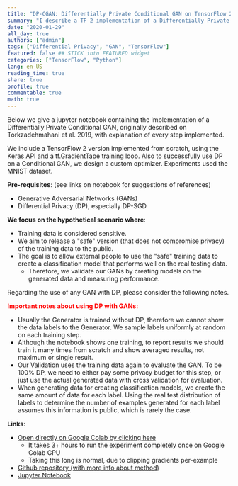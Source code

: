 ```yaml
---
title: "DP-CGAN: Differentially Private Conditional GAN on TensorFlow 2 explained"
summary: "I describe a TF 2 implementation of a Differentially Private Conditional GAN, originally described on Torkzadehmahani et al. 2019."
date: "2020-01-29"
all_day: true
authors: ["admin"]
tags: ["Differential Privacy", "GAN", "TensorFlow"]
featured: false ## STICK into FEATURED widget
categories: ["TensorFlow", "Python"]
lang: en-US
reading_time: true
share: true
profile: true
commentable: true
math: true
---
```


Below we give a jupyter notebook containing the implementation of a Differentially Private Conditional GAN, originally described on Torkzadehmahani et al. 2019, with explanation of every step implemented. 

We include a TensorFlow 2 version implemented from scratch, using the Keras API and a tf.GradientTape training loop. Also to successfully use DP on a Conditional GAN, we design a custom optimizer. Experiments used the MNIST dataset.

**Pre-requisites**: (see links on notebook for suggestions of references)
- Generative Adversarial Networks (GANs)
- Differential Privacy (DP), especially DP-SGD

**We focus on the hypothetical scenario where**:
- Training data is considered sensitive.
- We aim to release a "safe" version (that does not compromise privacy) of the training data to the public.
- The goal is to allow external people to use the "safe" training data to create a classification model that performs well on the real testing data.
  - Therefore, we validate our GANs by creating models on the generated data and measuring performance.

Regarding the use of any GAN with DP, please consider the following notes.

**<div style='color:red'>Important notes about using DP with GANs:</div>**
- Usually the Generator is trained without DP, therefore we cannot show the data labels to the Generator. We sample labels uniformly at random on each training step.
- Although the notebook shows one training, to report results we should train it many times from scratch and show averaged results, not maximum or single result.
- Our Validation uses the training data again to evaluate the GAN. To be 100% DP, we need to either pay some privacy budget for this step, or just use the actual generated data with cross validation for evaluation.
- When generating data for creating classification models, we create the same amount of data for each label. Using the real test distribution of labels to determine the number of examples generated for each label assumes this information is public, which is rarely the case.

**Links**:
- <a target="_blank" href="https://colab.research.google.com/github/ricardocarvalhods/dpcgan/blob/master/DP_CGAN_MNIST.ipynb">Open directly on Google Colab by clicking here</a>
  - It takes 3+ hours to run the experiment completely once on Google Colab GPU
  - Taking this long is normal, due to clipping gradients per-example
- [Github repository (with more info about method)](https://github.com/ricardocarvalhods/dpcgan)
- [Jupyter Notebook](https://github.com/ricardocarvalhods/dpcgan/blob/master/DP_CGAN_MNIST.ipynb)
